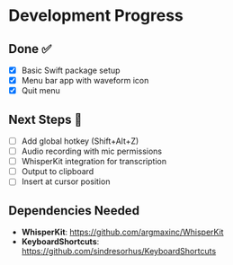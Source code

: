 # Development Progress

## Done ✅
- [x] Basic Swift package setup
- [x] Menu bar app with waveform icon
- [x] Quit menu

## Next Steps 📝
- [ ] Add global hotkey (Shift+Alt+Z)
- [ ] Audio recording with mic permissions
- [ ] WhisperKit integration for transcription
- [ ] Output to clipboard
- [ ] Insert at cursor position

## Dependencies Needed
- **WhisperKit**: https://github.com/argmaxinc/WhisperKit
- **KeyboardShortcuts**: https://github.com/sindresorhus/KeyboardShortcuts